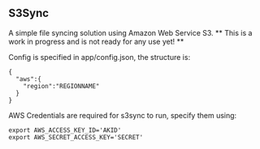 S3Sync
------------
A simple file syncing solution using Amazon Web Service S3.
** This is a work in progress and is not ready for any use yet! **

Config is specified in app/config.json, the structure is:
```
{
  "aws":{
    "region":"REGIONNAME"
  }
}
```
AWS Credentials are required for s3sync to run, specify them using:
```
export AWS_ACCESS_KEY_ID='AKID'
export AWS_SECRET_ACCESS_KEY='SECRET'
```

